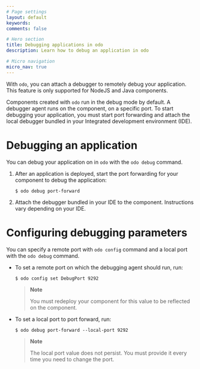 ```yaml
---
# Page settings
layout: default
keywords:
comments: false

# Hero section
title: Debugging applications in odo
description: Learn how to debug an application in odo

# Micro navigation
micro_nav: true
---
```

With `odo`, you can attach a debugger to remotely debug your application. This feature is only supported for NodeJS and Java components.

Components created with `odo` run in the debug mode by default. A debugger agent runs on the component, on a specific port. To start debugging your application, you must start port forwarding and attach the local debugger bundled in your Integrated development environment (IDE).

# Debugging an application

You can debug your application on in `odo` with the `odo debug` command.

1.  After an application is deployed, start the port forwarding for your component to debug the application:
    
    ``` terminal
    $ odo debug port-forward
    ```

2.  Attach the debugger bundled in your IDE to the component. Instructions vary depending on your IDE.

# Configuring debugging parameters

You can specify a remote port with `odo config` command and a local port with the `odo debug` command.

  - To set a remote port on which the debugging agent should run, run:
    
    ``` terminal
    $ odo config set DebugPort 9292
    ```
    
    > **Note**
    > 
    > You must redeploy your component for this value to be reflected on the component.

  - To set a local port to port forward, run:
    
    ``` terminal
    $ odo debug port-forward --local-port 9292
    ```
    
    > **Note**
    > 
    > The local port value does not persist. You must provide it every time you need to change the port.
